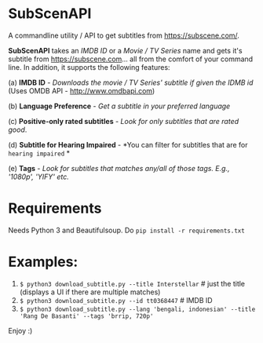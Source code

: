 # SubScenAPI
A commandline utility / API to get subtitles from https://subscene.com/.

**SubScenAPI** takes an *IMDB ID* or a *Movie / TV Series* name and gets it's subtitle from https://subscene.com... all from the comfort of your command line. In addition, it supports the following features:

(a) **IMDB ID**
    - *Downloads the movie / TV Series' subtitle if given the IDMB id* (Uses OMDB API - http://www.omdbapi.com)

(b) **Language Preference**
    - *Get a subtitle in your preferred language*

(c) **Positive-only rated subtitles**
    - *Look for only subtitles that are rated good*.

(d) **Subtitle for Hearing Impaired**
    - *You can filter for subtitles that are for `hearing impaired` *  

(e) **Tags**
    - *Look for subtitles that matches any/all of those tags. E.g., '1080p', 'YIFY' etc.*


# Requirements
Needs Python 3 and Beautifulsoup.  Do `pip install -r requirements.txt`

# Examples:
1. `$ python3 download_subtitle.py --title Interstellar`  # just the title  (displays a UI if there are multiple matches)
2. `$ python3 download_subtitle.py --id tt0368447`     # IMDB ID
3. `$ python3 download_subtitle.py --lang 'bengali, indonesian' --title 'Rang De Basanti' --tags 'brrip, 720p' `


Enjoy :)
